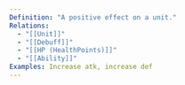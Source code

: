 ```yaml
---
Definition: "A positive effect on a unit."
Relations:
  - "[[Unit]]"
  - "[[Debuff]]"
  - "[[HP (HealthPoints)]]"
  - "[[Ability]]"
Examples: Increase atk, increase def
---
```


